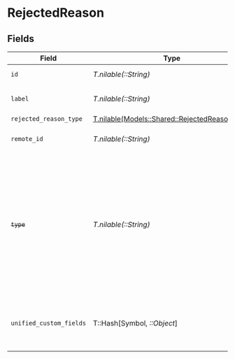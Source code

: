 # RejectedReason


## Fields

| Field                                                                                                                                                            | Type                                                                                                                                                             | Required                                                                                                                                                         | Description                                                                                                                                                      | Example                                                                                                                                                          |
| ---------------------------------------------------------------------------------------------------------------------------------------------------------------- | ---------------------------------------------------------------------------------------------------------------------------------------------------------------- | ---------------------------------------------------------------------------------------------------------------------------------------------------------------- | ---------------------------------------------------------------------------------------------------------------------------------------------------------------- | ---------------------------------------------------------------------------------------------------------------------------------------------------------------- |
| `id`                                                                                                                                                             | *T.nilable(::String)*                                                                                                                                            | :heavy_minus_sign:                                                                                                                                               | Unique identifier                                                                                                                                                | 8187e5da-dc77-475e-9949-af0f1fa4e4e3                                                                                                                             |
| `label`                                                                                                                                                          | *T.nilable(::String)*                                                                                                                                            | :heavy_minus_sign:                                                                                                                                               | The label of the rejected reason.                                                                                                                                | Failed Phone Screen                                                                                                                                              |
| `rejected_reason_type`                                                                                                                                           | [T.nilable(Models::Shared::RejectedReasonType)](../../models/shared/rejectedreasontype.md)                                                                       | :heavy_minus_sign:                                                                                                                                               | N/A                                                                                                                                                              |                                                                                                                                                                  |
| `remote_id`                                                                                                                                                      | *T.nilable(::String)*                                                                                                                                            | :heavy_minus_sign:                                                                                                                                               | Provider's unique identifier                                                                                                                                     | 8187e5da-dc77-475e-9949-af0f1fa4e4e3                                                                                                                             |
| ~~`type`~~                                                                                                                                                       | *T.nilable(::String)*                                                                                                                                            | :heavy_minus_sign:                                                                                                                                               | : warning: ** DEPRECATED **: This will be removed in a future release, please migrate away from it as soon as possible.<br/><br/>The string type of the rejected reason. | rejected_by_organization                                                                                                                                         |
| `unified_custom_fields`                                                                                                                                          | T::Hash[Symbol, *::Object*]                                                                                                                                      | :heavy_minus_sign:                                                                                                                                               | Custom Unified Fields configured in your StackOne project                                                                                                        | {<br/>"my_project_custom_field_1": "REF-1236",<br/>"my_project_custom_field_2": "some other value"<br/>}                                                         |